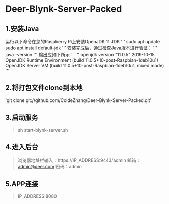 # Deer-Blynk-Server-Packed

## 1.安装Java
运行以下命令在您的Raspberry Pi上安装OpenJDK 11 JDK
'''
sudo apt update
sudo apt install default-jdk
'''
安装完成后，通过检查Java版本进行验证：
'''
java -version
'''
输出应如下所示：
'''
openjdk version "11.0.5" 2019-10-15
OpenJDK Runtime Environment (build 11.0.5+10-post-Raspbian-1deb10u1)
OpenJDK Server VM (build 11.0.5+10-post-Raspbian-1deb10u1, mixed mode)
'''

## 2.将打包文件clone到本地
'git clone git://github.com/ColdeZhang/Deer-Blynk-Server-Packed.git'

## 3.启动服务
> sh start-blynk-server.sh

## 4.进入后台
> 浏览器地址栏输入：https://IP_ADDRESS:9443/admin
> 邮箱：admin@deer.com
> 密码：admin

## 5.APP连接
> IP_ADDRESS:8080
